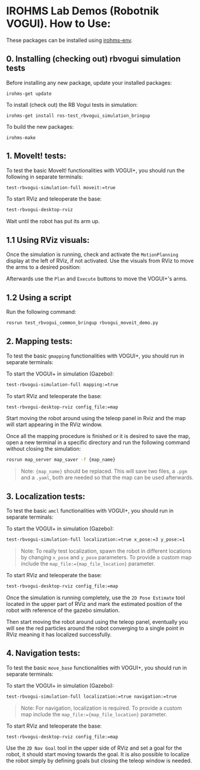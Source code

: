 # IROHMS Lab Demos (Robotnik VOGUI). How to Use:

These packages can be installed using [irohms-env](https://github.com/juandhv/tue-env).

## 0. Installing (checking out) rbvogui simulation tests

Before installing any new package, update your installed packages:

```
irohms-get update
```

To install (check out) the RB Vogui tests in simulation:

```
irohms-get install ros-test_rbvogui_simulation_bringup
```

To build the new packages:

```
irohms-make
```

## 1. MoveIt! tests:

To test the basic MoveIt! functionalities with VOGUI+, you should run the following in separate terminals:

```bash
test-rbvogui-simulation-full moveit:=true
```

To start RViz and teleoperate the base:

```bash
test-rbvogui-desktop-rviz
```

Wait until the robot has put its arm up.

## 1.1 Using RViz visuals:

Once the simulation is running, check and activate the `MotionPlanning` display at the left of RViz, if not activated. Use the visuals from RViz to move the arms to a desired position:

Afterwards use the `Plan` and `Execute` buttons to move the VOGUI+'s arms.

## 1.2 Using a script

Run the following command:

```bash
rosrun test_rbvogui_common_bringup rbvogui_moveit_demo.py
```

## 2. Mapping tests:

To test the basic `gmapping` functionalities with VOGUI+, you should run in separate terminals:

To start the VOGUI+ in simulation (Gazebo):

```bash
test-rbvogui-simulation-full mapping:=true
```

To start RViz and teleoperate the base:

```bash
test-rbvogui-desktop-rviz config_file:=map
```

Start moving the robot around using the teleop panel in Rviz and the map will start appearing in the RViz window.

Once all the mapping procedure is finished or it is desired to save the map, open a new terminal in a specific directory and run the following command without closing the simulation:

```bash
rosrun map_server map_saver -f {map_name}
```

> Note: `{map_name}` should be replaced. This will save two files, a `.pgm` and a `.yaml`, both are needed so that the map can be used afterwards.

## 3. Localization tests:

To test the basic `amcl` functionalities with VOGUI+, you should run in separate terminals:

To start the VOGUI+ in simulation (Gazebo):

```bash
test-rbvogui-simulation-full localization:=true x_pose:=3 y_pose:=1
```

> Note: To really test localization, spawn the robot in different locations by changing `x_pose` and `y_pose` parameters. To provide a custom map include the `map_file:={map_file_location}` parameter.

To start RViz and teleoperate the base:

```bash
test-rbvogui-desktop-rviz config_file:=map
```

Once the simulation is running completely, use the `2D Pose Estimate` tool located in the upper part of RViz and mark the estimated position of the robot with reference of the gazebo simulation.

Then start moving the robot around using the teleop panel, eventually you will see the red particles around the robot converging to a single point in RViz meaning it has localized successfully.

## 4. Navigation tests:

To test the basic `move_base` functionalities with VOGUI+, you should run in separate terminals:

To start the VOGUI+ in simulation (Gazebo):

```bash
test-rbvogui-simulation-full localization:=true navigation:=true
```

> Note: For navigation, localization is required. To provide a custom map include the `map_file:={map_file_location}` parameter.

To start RViz and teleoperate the base:

```bash
test-rbvogui-desktop-rviz config_file:=map
```


Use the `2D Nav Goal` tool in the upper side of RViz and set a goal for the robot, it should start moving towards the goal. It is also possible to localize the robot simply by defining goals but closing the teleop window is needed.

